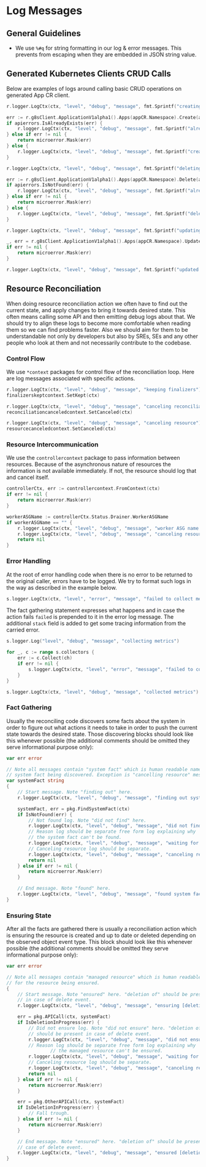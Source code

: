 # Log Messages



## General Guidelines

- We use `%#q` for string formatting in our log & error messages. This prevents
  from escaping when they are embedded in JSON string value.



## Generated Kubernetes Clients CRUD Calls

Below are examples of logs around calling basic CRUD operations on generated
App CR client.

```go
r.logger.LogCtx(ctx, "level", "debug", "message", fmt.Sprintf("creating App CR %#q in namespace %#q", appCR.Name, appCR.Namespace))

err := r.g8sClient.ApplicationV1alpha1().Apps(appCR.Namespace).Create(appCR.Name)
if apierrors.IsAlreadyExists(err) {
	r.logger.LogCtx(ctx, "level", "debug", "message", fmt.Sprintf("already created App CR %#q in namespace %#q", appCR.Name, appCR.Namespace))
} else if err != nil {
	return microerror.Mask(err)
} else {
	r.logger.LogCtx(ctx, "level", "debug", "message", fmt.Sprintf("created App CR %#q in namespace %#q", appCR.Name, appCR.Namespace))
}
```

```go
r.logger.LogCtx(ctx, "level", "debug", "message", fmt.Sprintf("deleting App CR %#q in namespace %#q", appCR.Name, appCR.Namespace))

err := r.g8sClient.ApplicationV1alpha1().Apps(appCR.Namespace).Delete(appCR.Name, &metav1.DeleteOptions{})
if apierrors.IsNotFound(err) {
	r.logger.LogCtx(ctx, "level", "debug", "message", fmt.Sprintf("already deleted App CR %#q in namespace %#q", appCR.Name, appCR.Namespace))
} else if err != nil {
	return microerror.Mask(err)
} else {
	r.logger.LogCtx(ctx, "level", "debug", "message", fmt.Sprintf("deleted App CR %#q in namespace %#q", appCR.Name, appCR.Namespace))
}
```

```go
r.logger.LogCtx(ctx, "level", "debug", "message", fmt.Sprintf("updating App CR %#q in namespace %#q", appCR.Name, appCR.Namespace))

_, err = r.g8sClient.ApplicationV1alpha1().Apps(appCR.Namespace).Update(appCR)
if err != nil {
	return microerror.Mask(err)
}

r.logger.LogCtx(ctx, "level", "debug", "message", fmt.Sprintf("updated App CR %#q in namespace %#q", appCR.Name, appCR.Namespace))
```



## Resource Reconciliation

When doing resource reconciliation action we often have to find out the current
state, and apply changes to bring it towards desired state. This often means
calling some API and then emitting debug logs about that. We should try to align
these logs to become more comfortable when reading them so we can find problems faster.
Also we should aim for them to be understandable not only by developers but also
by SREs, SEs and any other people who look at them and not necessarily
contribute to the codebase.



### Control Flow

We use `*context` packages for control flow of the reconciliation loop. Here are
log messages associated with specific actions.

```go
r.logger.LogCtx(ctx, "level", "debug", "message", "keeping finalizers")
finalizerskeptcontext.SetKept(ctx)

r.logger.LogCtx(ctx, "level", "debug", "message", "canceling reconciliation")
reconciliationcanceledcontext.SetCanceled(ctx)

r.logger.LogCtx(ctx, "level", "debug", "message", "canceling resource")
resourcecanceledcontext.SetCanceled(ctx)
```



### Resource Intercommunication

We use the `controllercontext` package to pass information between resources.
Because of the asynchronous nature of resources the information is not available
immediately. If not, the resource should log that and cancel itself.

```go
controllerCtx, err := controllercontext.FromContext(ctx)
if err != nil {
	return microerror.Mask(err)
}

workerASGName := controllerCtx.Status.Drainer.WorkerASGName
if workerASGName == "" {
	r.logger.LogCtx(ctx, "level", "debug", "message", "worker ASG name is not available yet")
	r.logger.LogCtx(ctx, "level", "debug", "message", "canceling resource")
	return nil
}
```



### Error Handling

At the root of error handling code when there is no error to be returned to the
original caller, errors have to be logged. We try to format such logs in the way
as described in the example below.

```go
s.logger.LogCtx(ctx, "level", "error", "message", "failed to collect metrics", "stack", microerror.Stack(microerror.Mask(err)))
```

The fact gathering statement expresses what happens and in case the action fails
`failed` is prepended to it in the error log message. The additional `stack`
field is added to get some tracing information from the carried error.

```go
s.logger.Log("level", "debug", "message", "collecting metrics")

for _, c := range s.collectors {
	err := c.Collect(ch)
	if err != nil {
		s.logger.LogCtx(ctx, "level", "error", "message", "failed to collect metrics", "stack", microerror.Stack((microerror.Mask(err)))
	}
}

s.logger.LogCtx(ctx, "level", "debug", "message", "collected metrics")
```



### Fact Gathering

Usually the reconciling code discovers some facts about the system in order to
figure out what actions it needs to take in order to push the current state
towards the desired state. Those discovering blocks should look like this
whenever possible (the additional comments should be omitted they serve
informational purpose only):

```go
var err error

// Note all messages contain "system fact" which is human readable name for the
// system fact being discovered. Exception is "cancelling resource" message.
var systemFact string
{
	// Start message. Note "finding out" here.
	r.logger.LogCtx(ctx, "level", "debug", "message", "finding out system fact")

	systemFact, err = pkg.FindSystemFact(ctx)
	if IsNotFound(err) {
		// Not found log. Note "did not find" here.
		r.logger.LogCtx(ctx, "level", "debug", "message", "did not find system fact")
		// Reason log should be separate free form log explaining why
		// the system fact can't be found.
		r.logger.LogCtx(ctx, "level", "debug", "message", "waiting for system fact to be created")
		// Canceling resource log should be separate.
		r.logger.LogCtx(ctx, "level", "debug", "message", "canceling resource")
		return nil
	} else if err != nil {
		return microerror.Mask(err)
	}

	// End message. Note "found" here.
	r.logger.LogCtx(ctx, "level", "debug", "message", "found system fact")
}
```



### Ensuring State

After all the facts are gathered there is usually a reconciliation action which
is ensuring the resource is created and up to date or deleted depending on the
observed object event type. This block should look like this whenever possible
(the additional comments should be omitted they serve informational purpose
only):

```go
var err error

// Note all messages contain "managed resource" which is human readable name
// for the resource being ensured.
{
	// Start message. Note "ensured" here. "deletion of" should be present
	// in case of delete event.
	r.logger.LogCtx(ctx, "level", "debug", "message", "ensuring [deletion of] managed resource")

	err = pkg.APICall(ctx, systemFact)
	if IsDeletionInProgress(err) {
		// Did not ensure log. Note "did not ensure" here. "deletion of"
		// should be present in case of delete event.
		r.logger.LogCtx(ctx, "level", "debug", "message", "did not ensure [deletion of] managed resource")
		// Reason log should be separate free form log explaining why
                // the managed resource can't be ensured.
		r.logger.LogCtx(ctx, "level", "debug", "message", "waiting for the API call to finish")
		// Canceling resource log should be separate.
		r.logger.LogCtx(ctx, "level", "debug", "message", "canceling resource")
		return nil
	} else if err != nil {
		return microerror.Mask(err)
	}

	err = pkg.OtherAPICall(ctx, systemFact)
	if IsDeletionInProgress(err) {
		// Fall trough.
	} else if err != nil {
		return microerror.Mask(err)
	}

	// End message. Note "ensured" here. "deletion of" should be present in
	// case of delete event.
	r.logger.LogCtx(ctx, "level", "debug", "message", "ensured [deletion of] managed resource is created")
}
```
